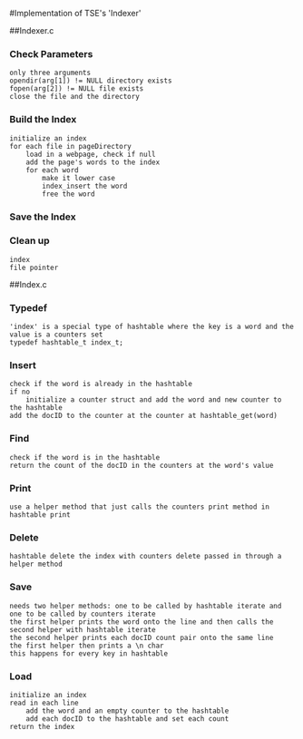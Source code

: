 #Implementation of TSE's 'Indexer'

##Indexer.c
### Check Parameters
	only three arguments
	opendir(arg[1]) != NULL directory exists
	fopen(arg[2]) != NULL file exists
	close the file and the directory
### Build the Index
	initialize an index
	for each file in pageDirectory
		load in a webpage, check if null
		add the page's words to the index
		for each word
			make it lower case
			index_insert the word
			free the word
### Save the Index
### Clean up
	index
	file pointer


##Index.c
### Typedef
	'index' is a special type of hashtable where the key is a word and the value is a counters set
	typedef hashtable_t index_t;
### Insert
	check if the word is already in the hashtable
	if no
		initialize a counter struct and add the word and new counter to the hashtable
	add the docID to the counter at the counter at hashtable_get(word)
### Find
	check if the word is in the hashtable
	return the count of the docID in the counters at the word's value
### Print
	use a helper method that just calls the counters print method in hashtable print
### Delete
	hashtable delete the index with counters delete passed in through a helper method
### Save
	needs two helper methods: one to be called by hashtable iterate and one to be called by counters iterate
	the first helper prints the word onto the line and then calls the second helper with hashtable iterate
	the second helper prints each docID count pair onto the same line
	the first helper then prints a \n char
	this happens for every key in hashtable
### Load
	initialize an index
	read in each line
		add the word and an empty counter to the hashtable
		add each docID to the hashtable and set each count
	return the index

